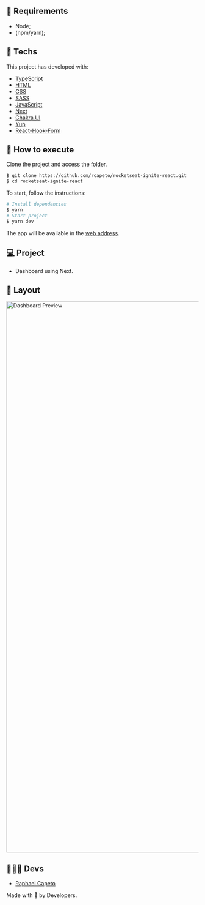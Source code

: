 ## 📜 Requirements
- Node;
- (npm/yarn);

## 🧪 Techs

This project has developed with:

- [TypeScript](https://www.typescriptlang.org/)
- [HTML](https://developer.mozilla.org/pt-BR/docs/Web/HTML)
- [CSS](https://www.w3schools.com/cssref/)
- [SASS](https://sass-lang.com)
- [JavaScript](https://developer.mozilla.org/pt-BR/docs/Web/JavaScript)
- [Next](https://nextjs.org/docs)
- [Chakra UI](https://chakra-ui.com/guides/first-steps)
- [Yup](https://github.com/jquense/yup)
- [React-Hook-Form](https://react-hook-form.com/get-started)

## 🚀 How to execute

Clone the project and access the folder.

```bash
$ git clone https://github.com/rcapeto/rocketseat-ignite-react.git
$ cd rocketseat-ignite-react
```

To start, follow the instructions:
```bash
# Install dependencies
$ yarn
# Start project
$ yarn dev
```
The app will be available in the [web address](http://localhost:3000).

## 💻 Project

- Dashboard using Next.

## 🔖 Layout
<img width="1440" alt="Dashboard Preview" src="https://user-images.githubusercontent.com/61842405/164878499-86afefd6-1dff-44bb-a045-acf823e186f8.png">


## 👨🏻‍💻 Devs
- [Raphael Capeto](https://github.com/rcapeto)

Made with 🖤 by Developers.
